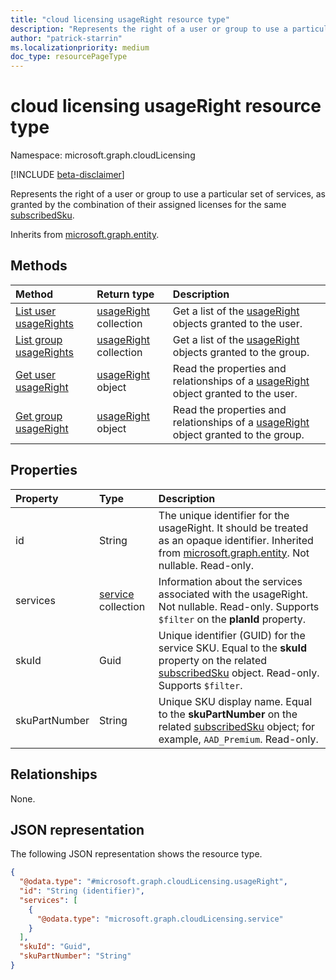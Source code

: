 ```yaml
---
title: "cloud licensing usageRight resource type"
description: "Represents the right of a user or group to use a particular set of services."
author: "patrick-starrin"
ms.localizationpriority: medium
doc_type: resourcePageType
---
```


# cloud licensing usageRight resource type

Namespace: microsoft.graph.cloudLicensing

[!INCLUDE [beta-disclaimer](../../includes/beta-disclaimer.md)]

Represents the right of a user or group to use a particular set of services, as granted by the combination of their assigned licenses for the same [subscribedSku](../resources/subscribedsku.md).

Inherits from [microsoft.graph.entity](../resources/entity.md).

## Methods
|Method|Return type|Description|
|:---|:---|:---|
|[List user usageRights](../api/cloudlicensing-usercloudlicensing-list-usagerights.md)|[usageRight](../resources/cloudlicensing-usageright.md) collection|Get a list of the [usageRight](../resources/cloudlicensing-usageright.md) objects granted to the user.|
|[List group usageRights](../api/cloudlicensing-groupcloudlicensing-list-usagerights.md)|[usageRight](../resources/cloudlicensing-usageright.md) collection|Get a list of the [usageRight](../resources/cloudlicensing-usageright.md) objects granted to the group.|
|[Get user usageRight](../api/cloudlicensing-usercloudlicensing-get-usageright.md)|[usageRight](../resources/cloudlicensing-usageright.md) object|Read the properties and relationships of a [usageRight](../resources/cloudlicensing-usageright.md) object granted to the user.|
|[Get group usageRight](../api/cloudlicensing-groupcloudlicensing-get-usageright.md)|[usageRight](../resources/cloudlicensing-usageright.md) object|Read the properties and relationships of a [usageRight](../resources/cloudlicensing-usageright.md) object granted to the group.|

## Properties
|Property|Type|Description|
|:---|:---|:---|
|id|String|The unique identifier for the usageRight. It should be treated as an opaque identifier. Inherited from [microsoft.graph.entity](../resources/entity.md). Not nullable. Read-only.|
|services|[service](../resources/cloudlicensing-service.md) collection| Information about the services associated with the usageRight. Not nullable. Read-only. Supports `$filter` on the **planId** property. |
|skuId|Guid| Unique identifier (GUID) for the service SKU. Equal to the **skuId** property on the related [subscribedSku](subscribedsku.md) object. Read-only. Supports `$filter`. |
|skuPartNumber|String| Unique SKU display name. Equal to the **skuPartNumber** on the related [subscribedSku](subscribedsku.md) object; for example, `AAD_Premium`. Read-only. |

## Relationships
None.

## JSON representation
The following JSON representation shows the resource type.
<!-- {
  "blockType": "resource",
  "keyProperty": "id",
  "@odata.type": "microsoft.graph.cloudLicensing.usageRight",
  "baseType": "microsoft.graph.entity",
  "openType": false
}
-->
``` json
{
  "@odata.type": "#microsoft.graph.cloudLicensing.usageRight",
  "id": "String (identifier)",
  "services": [
    {
      "@odata.type": "microsoft.graph.cloudLicensing.service"
    }
  ],
  "skuId": "Guid",
  "skuPartNumber": "String"
}
```
